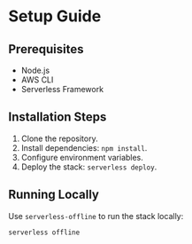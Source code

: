 # Setup Guide

## Prerequisites

-   Node.js
-   AWS CLI
-   Serverless Framework

## Installation Steps

1. Clone the repository.
2. Install dependencies: `npm install`.
3. Configure environment variables.
4. Deploy the stack: `serverless deploy`.

## Running Locally

Use `serverless-offline` to run the stack locally:

```bash
serverless offline
```
